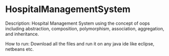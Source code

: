 # HospitalManagementSystem

Description: Hospital Management System using the concept of oops including abstraction, composition, polymorphism, association, aggregation, and inheritance.

How to run: Download all the files and run it on any java ide like eclipse, netbeans etc.
